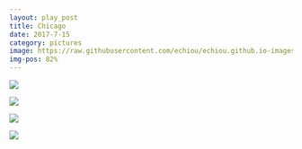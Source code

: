 ```yaml
---
layout: play_post
title: Chicago
date: 2017-7-15
category: pictures
image: https://raw.githubusercontent.com/echiou/echiou.github.io-images/master/FFF/FFF17/4.jpg
img-pos: 82%
---
```


![][Congress]

![][City]

![][Library 2]

![][Lou Malnati's]

[Library 2]: https://raw.githubusercontent.com/echiou/echiou.github.io-images/master/FFF/FFF18/3.jpg
[Lou Malnati's]: https://raw.githubusercontent.com/echiou/echiou.github.io-images/master/FFF/FFF18/4.jpg
[Congress]: https://raw.githubusercontent.com/echiou/echiou.github.io-images/master/FFF/FFF17/4.jpg
[City]: https://raw.githubusercontent.com/echiou/echiou.github.io-images/master/FFF/FFF17/5.jpg


